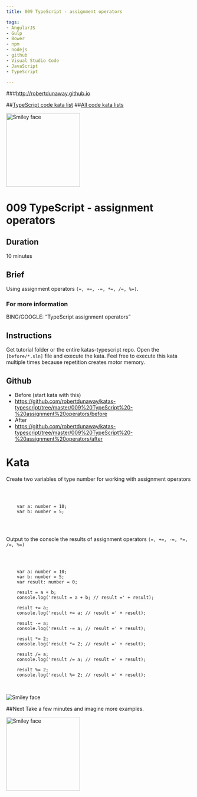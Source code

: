 ```yaml
---
title: 009 TypeScript - assignment operators

tags: 
- AngularJS
- Gulp
- Bower
- npm
- nodejs
- github
- Visual Studio Code
- JavaScript
- TypeScript

---
```


###http://robertdunaway.github.io

##[TypeScript code kata list](http://mycodekatas.github.io/typescript.html)
##[All code kata lists](http://mycodekatas.github.io/)

 <img src="https://raw.githubusercontent.com/robertdunaway/katas-typescript/master/katas-TS-logo.png" alt="Smiley face" height="200" width="200"> 

# 009 TypeScript - assignment operators

## Duration
10 minutes

## Brief
Using assignment operators `(=, +=, -=, *=, /=, %=)`.

### For more information 
BING/GOOGLE: “TypeScript assignment operators”

## Instructions
Get tutorial folder or the entire katas-typescript repo.
Open the `[before/*.sln]` file and execute the kata.
Feel free to execute this kata multiple times because repetition creates motor memory.

## Github
 - Before (start kata with this)
  - https://github.com/robertdunaway/katas-typescript/tree/master/009%20TypeScript%20-%20assignment%20operators/before
 - After
  - https://github.com/robertdunaway/katas-typescript/tree/master/009%20TypeScript%20-%20assignment%20operators/after


# Kata


Create two variables of type number for working with assignment operators

<br>

```

	var a: number = 10;
	var b: number = 5;


```

<br>

Output to the console the results of assignment operators `(=, +=, -=, *=, /=, %=)`

<br>

```

	var a: number = 10;
	var b: number = 5;
	var result: number = 0;
	
	result = a + b;
	console.log('result = a + b; // result =' + result);
	
	result += a;
	console.log('result += a; // result =' + result);
	
	result -= a;
	console.log('result -= a; // result =' + result);
	
	result *= 2;
	console.log('result *= 2; // result =' + result);
	
	result /= a;
	console.log('result /= a; // result =' + result);
	
	result %= 2;
	console.log('result %= 2; // result =' + result);


```

<br>

 <img src="https://raw.githubusercontent.com/robertdunaway/katas-typescript/master/009%20TypeScript%20-%20assignment%20operators/1.png" alt="Smiley face"> 



##Next
Take a few minutes and imagine more examples. 

 <img src="https://raw.githubusercontent.com/robertdunaway/katas-typescript/master/katas-TS-logo.png" alt="Smiley face" height="200" width="200"> 